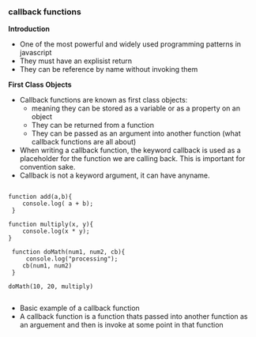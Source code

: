 ### callback functions 


**__Introduction__**
- One of the most powerful and widely used programming patterns in javascript 
- They must have an explisist return
- They can be reference by name without invoking them 

**__First Class Objects__**
- Callback functions are known as first class objects:
    - meaning they can be stored as a variable or as a property on an object
    - They can be returned from a function 
    - They can be passed as an argument into another function (what callback functions are all about)
- When writing a callback function, the keyword callback is used as a placeholder for the function we are calling back. This is important for convention sake.
- Callback is not a keyword argument, it can have anyname.

```

function add(a,b){
    console.log( a + b);
 }

function multiply(x, y){
    console.log(x * y);
}

 function doMath(num1, num2, cb){
     console.log("processing");
    cb(num1, num2)
 }

doMath(10, 20, multiply)


```

- Basic example of a callback function
- A callback function is a function thats passed into another function as an arguement and then is invoke at some point in that function